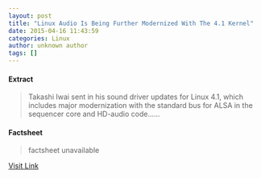 ```yaml
---
layout: post
title: "Linux Audio Is Being Further Modernized With The 4.1 Kernel"
date: 2015-04-16 11:43:59
categories: Linux
author: unknown author
tags: []
---
```



#### Extract
>Takashi Iwai sent in his sound driver updates for Linux 4.1, which includes major modernization with the standard bus for ALSA in the sequencer core and HD-audio code......

#### Factsheet
>factsheet unavailable

[Visit Link](http://www.phoronix.com/scan.php?page=news_item&px=Linux-Sound-4.1-Kernel)


